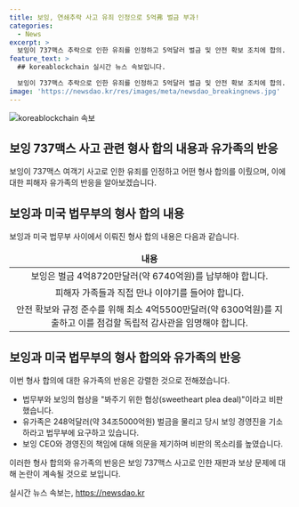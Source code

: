 ```yaml
---
title: 보잉, 연쇄추락 사고 유죄 인정으로 5억弗 벌금 부과!
categories:
  - News
excerpt: >
  보잉이 737맥스 추락으로 인한 유죄를 인정하고 5억달러 벌금 및 안전 확보 조치에 합의. 법무부와 형사재판 없이 이번 합의는 기소유예 중 또 다른 사고에 대한 조치. 유족들은 합의 비판하며 추가 벌금을 요구 중. CEO에 대한 책임 묻는 목소리도 높아져 가는 상황.
feature_text: >
  ## koreablockchain 실시간 뉴스 속보입니다.

  보잉이 737맥스 추락으로 인한 유죄를 인정하고 5억달러 벌금 및 안전 확보 조치에 합의. 법무부와 형사재판 없이 이번 합의는 기소유예 중 또 다른 사고에 대한 조치. 유족들은 합의 비판하며 추가 벌금을 요구 중. CEO에 대한 책임 묻는 목소리도 높아져 가는 상황.
image: 'https://newsdao.kr/res/images/meta/newsdao_breakingnews.jpg'
---
```


<p><img src="https://newsdao.kr/res/images/meta/newsdao_breakingnews.jpg" alt="koreablockchain 속보" /></p>

<h2>보잉 737맥스 사고 관련 형사 합의 내용과 유가족의 반응</h2>

<p data-ke-size="size16">보잉이 737맥스 여객기 사고로 인한 유죄를 인정하고 어떤 형사 합의를 이뤘으며, 이에 대한 피해자 유가족의 반응을 알아보겠습니다.</p>

<h2>보잉과 미국 법무부의 형사 합의 내용</h2>

<p data-ke-size="size16">보잉과 미국 법무부 사이에서 이뤄진 형사 합의 내용은 다음과 같습니다.</p>

<table>
    <thead>
        <tr>
            <td style="text-align: center; height: 17px;"><b>내용</b></td>
        </tr>
    </thead>
    <tbody>
        <tr>
            <td style="text-align: center; height: 17px;">보잉은 벌금 4억8720만달러(약 6740억원)를 납부해야 합니다.</td>
        </tr>
        <tr>
            <td style="text-align: center; height: 17px;">피해자 가족들과 직접 만나 이야기를 들어야 합니다.</td>
        </tr>
        <tr>
            <td style="text-align: center; height: 17px;">안전 확보와 규정 준수를 위해 최소 4억5500만달러(약 6300억원)를 지출하고 이를 점검할 독립적 감사관을 임명해야 합니다.</td>
        </tr>
    </tbody>
</table>

<h2>보잉과 미국 법무부의 형사 합의와 유가족의 반응</h2>

<p data-ke-size="size16">이번 형사 합의에 대한 유가족의 반응은 강렬한 것으로 전해졌습니다.</p>

<ul>
    <li>법무부와 보잉의 협상을 "봐주기 위한 협상(sweetheart plea deal)"이라고 비판했습니다.</li>
    <li>유가족은 248억달러(약 34조5000억원) 벌금을 물리고 당시 보잉 경영진을 기소하라고 법무부에 요구하고 있습니다.</li>
    <li>보잉 CEO와 경영진의 책임에 대해 의문을 제기하며 비판의 목소리를 높였습니다.</li>
</ul>

<p data-ke-size="size16">이러한 형사 합의와 유가족의 반응은 보잉 737맥스 사고로 인한 재판과 보상 문제에 대해 논란이 계속될 것으로 보입니다.</p>
실시간 뉴스 속보는, <a href="https://newsdao.kr" rel="dofollow">https://newsdao.kr</a>


